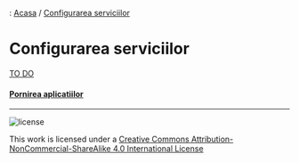 : [Acasa](./index.html) / [Configurarea serviciilor](./topic/configurarea_serviciilor.html)

# Configurarea serviciilor

[TO DO](content)

#### [Pornirea aplicatiilor](./topic/pornirea_aplicatiilor.html)

* * *
![license](https://i.creativecommons.org/l/by-nc-sa/4.0/88x31.png)

This work is licensed under a [Creative Commons Attribution-NonCommercial-ShareAlike 4.0 International License](http://creativecommons.org/licenses/by-nc-sa/4.0/)